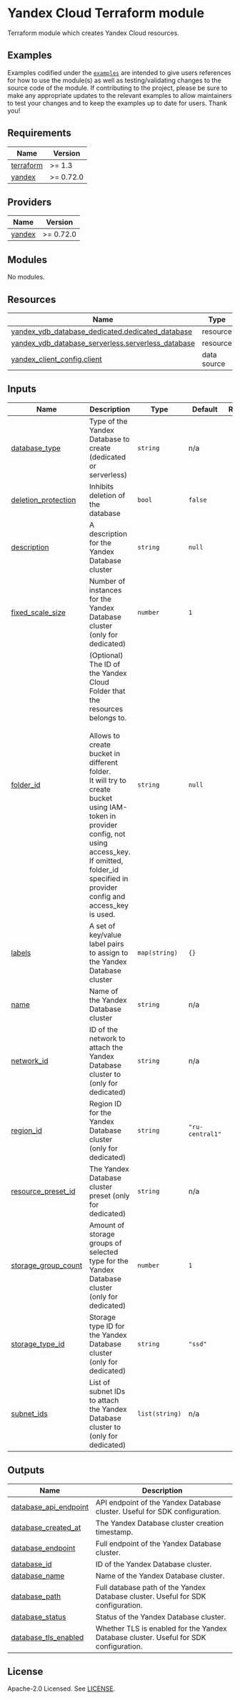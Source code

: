 # Yandex Cloud <RESOURCE> Terraform module

Terraform module which creates Yandex Cloud <RESOURCE> resources.

## Examples

Examples codified under
the [`examples`](https://github.com/terraform-yacloud-modules/terraform-yandex-module-template/tree/main/examples) are intended
to give users references for how to use the module(s) as well as testing/validating changes to the source code of the
module. If contributing to the project, please be sure to make any appropriate updates to the relevant examples to allow
maintainers to test your changes and to keep the examples up to date for users. Thank you!

<!-- BEGIN_TF_DOCS -->
## Requirements

| Name | Version |
|------|---------|
| <a name="requirement_terraform"></a> [terraform](#requirement\_terraform) | >= 1.3 |
| <a name="requirement_yandex"></a> [yandex](#requirement\_yandex) | >= 0.72.0 |

## Providers

| Name | Version |
|------|---------|
| <a name="provider_yandex"></a> [yandex](#provider\_yandex) | >= 0.72.0 |

## Modules

No modules.

## Resources

| Name | Type |
|------|------|
| [yandex_ydb_database_dedicated.dedicated_database](https://registry.terraform.io/providers/yandex-cloud/yandex/latest/docs/resources/ydb_database_dedicated) | resource |
| [yandex_ydb_database_serverless.serverless_database](https://registry.terraform.io/providers/yandex-cloud/yandex/latest/docs/resources/ydb_database_serverless) | resource |
| [yandex_client_config.client](https://registry.terraform.io/providers/yandex-cloud/yandex/latest/docs/data-sources/client_config) | data source |

## Inputs

| Name | Description | Type | Default | Required |
|------|-------------|------|---------|:--------:|
| <a name="input_database_type"></a> [database\_type](#input\_database\_type) | Type of the Yandex Database to create (dedicated or serverless) | `string` | n/a | yes |
| <a name="input_deletion_protection"></a> [deletion\_protection](#input\_deletion\_protection) | Inhibits deletion of the database | `bool` | `false` | no |
| <a name="input_description"></a> [description](#input\_description) | A description for the Yandex Database cluster | `string` | `null` | no |
| <a name="input_fixed_scale_size"></a> [fixed\_scale\_size](#input\_fixed\_scale\_size) | Number of instances for the Yandex Database cluster (only for dedicated) | `number` | `1` | no |
| <a name="input_folder_id"></a> [folder\_id](#input\_folder\_id) | (Optional) The ID of the Yandex Cloud Folder that the resources belongs to.<br/><br/>    Allows to create bucket in different folder.<br/>    It will try to create bucket using IAM-token in provider config, not using access\_key.<br/>    If omitted, folder\_id specified in provider config and access\_key is used. | `string` | `null` | no |
| <a name="input_labels"></a> [labels](#input\_labels) | A set of key/value label pairs to assign to the Yandex Database cluster | `map(string)` | `{}` | no |
| <a name="input_name"></a> [name](#input\_name) | Name of the Yandex Database cluster | `string` | n/a | yes |
| <a name="input_network_id"></a> [network\_id](#input\_network\_id) | ID of the network to attach the Yandex Database cluster to (only for dedicated) | `string` | n/a | yes |
| <a name="input_region_id"></a> [region\_id](#input\_region\_id) | Region ID for the Yandex Database cluster (only for dedicated) | `string` | `"ru-central1"` | no |
| <a name="input_resource_preset_id"></a> [resource\_preset\_id](#input\_resource\_preset\_id) | The Yandex Database cluster preset (only for dedicated) | `string` | n/a | yes |
| <a name="input_storage_group_count"></a> [storage\_group\_count](#input\_storage\_group\_count) | Amount of storage groups of selected type for the Yandex Database cluster (only for dedicated) | `number` | `1` | no |
| <a name="input_storage_type_id"></a> [storage\_type\_id](#input\_storage\_type\_id) | Storage type ID for the Yandex Database cluster (only for dedicated) | `string` | `"ssd"` | no |
| <a name="input_subnet_ids"></a> [subnet\_ids](#input\_subnet\_ids) | List of subnet IDs to attach the Yandex Database cluster to (only for dedicated) | `list(string)` | n/a | yes |

## Outputs

| Name | Description |
|------|-------------|
| <a name="output_database_api_endpoint"></a> [database\_api\_endpoint](#output\_database\_api\_endpoint) | API endpoint of the Yandex Database cluster. Useful for SDK configuration. |
| <a name="output_database_created_at"></a> [database\_created\_at](#output\_database\_created\_at) | The Yandex Database cluster creation timestamp. |
| <a name="output_database_endpoint"></a> [database\_endpoint](#output\_database\_endpoint) | Full endpoint of the Yandex Database cluster. |
| <a name="output_database_id"></a> [database\_id](#output\_database\_id) | ID of the Yandex Database cluster. |
| <a name="output_database_name"></a> [database\_name](#output\_database\_name) | Name of the Yandex Database cluster. |
| <a name="output_database_path"></a> [database\_path](#output\_database\_path) | Full database path of the Yandex Database cluster. Useful for SDK configuration. |
| <a name="output_database_status"></a> [database\_status](#output\_database\_status) | Status of the Yandex Database cluster. |
| <a name="output_database_tls_enabled"></a> [database\_tls\_enabled](#output\_database\_tls\_enabled) | Whether TLS is enabled for the Yandex Database cluster. Useful for SDK configuration. |
<!-- END_TF_DOCS -->

## License

Apache-2.0 Licensed.
See [LICENSE](https://github.com/terraform-yacloud-modules/terraform-yandex-module-template/blob/main/LICENSE).

